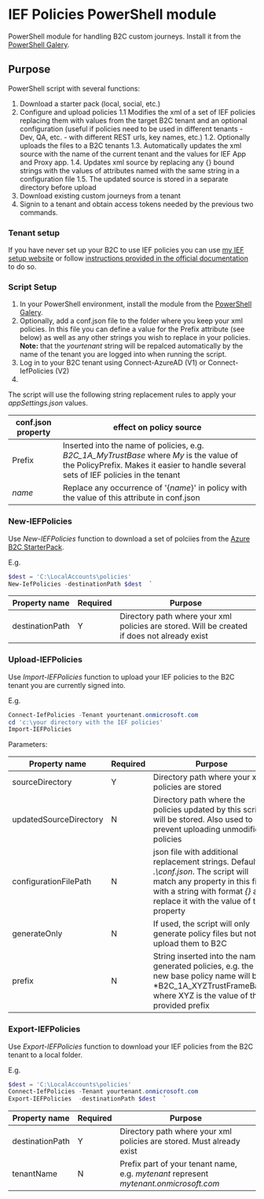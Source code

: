 # IEF Policies PowerShell module

PowerShell module for handling B2C custom journeys. Install it from the [PowerShell Galery](https://www.powershellgallery.com/packages/IefPolicies).

## Purpose
PowerShell script with several functions:
1. Download a starter pack (local, social, etc.)
1. Configure and upload policies
1.1 Modifies the xml of a set of IEF policies replacing them with values from the target B2C tenant and an optional configuration (useful if policies need to be used in different tenants - Dev, QA, etc. - with different REST urls, key names, etc.) 
1.2. Optionally uploads the files to a B2C tenants
1.3. Automatically updates the xml source with the name of the current tenant and the values for IEF App and Proxy app.
1.4. Updates xml source by replacing any {} bound strings with the values of attributes named with the same string in a configuration file
1.5. The updated source is stored in a separate directory before upload
2. Download existing custom journeys from a tenant
4. Signin to a tenant and obtain access tokens needed by the previous two commands.


### Tenant setup

If you have never set up your B2C to use IEF policies you can use [my IEF setup website](https://b2ciefsetup.azurewebsites.net/) or follow [instructions provided in the official documentation](https://docs.microsoft.com/en-us/azure/active-directory-b2c/custom-policy-get-started) to do so. 

### Script Setup
1. In your PowerShell environment, install the module from the [PowerShell Galery](https://www.powershellgallery.com/packages/IefPolicies).
2. Optionally, add a conf.json file to the folder where you keep your xml policies. In this file you can define a value for the Prefix attribute (see below) as well as any other strings you wish to replace in your policies. **Note:** that the *yourtenant* string will be repalced automatically by the name of the tenant you are logged into when running the script.
1. Log in to your B2C tenant using Connect-AzureAD (V1) or Connect-IefPolicies (V2)
4. 


The script will use the following string replacement rules to apply your *appSettings.json* values.

| conf.json property | effect on policy source |
| -------- | ------ |
| Prefix | Inserted into the name of policies, e.g. *B2C_1A_MyTrustBase* where *My* is the value of the PolicyPrefix. Makes it easier to handle several sets of IEF policies in the tenant |
| *name* | Replace any occurrence of '{*name*}' in policy with the value of this attribute in conf.json |

### New-IEFPolicies

Use *New-IEFPolicies* function to download a set of polciies from the [Azure B2C StarterPack](https://github.com/Azure-Samples/active-directory-b2c-custom-policy-starterpack).

E.g.

```PowerShell
$dest = 'C:\LocalAccounts\policies'
New-IefPolicies -destinationPath $dest  `
```

| Property name | Required | Purpose |
| -------- | ------ | ----- |
| destinationPath | Y | Directory path where your xml policies are stored. Will be created if does not already exist |

### Upload-IEFPolicies

Use *Import-IEFPolicies* function to upload your IEF policies to the B2C tenant you are currently signed into.

E.g.

```PowerShell
Connect-IefPolicies -Tenant yourtenant.onmicrosoft.com
cd 'c:\your directory with the IEF policies'
Import-IEFPolicies 
```

Parameters:

| Property name | Required | Purpose |
| -------- | ------ | ----- |
| sourceDirectory | Y | Directory path where your xml policies are stored |
| updatedSourceDirectory | N | Directory path where the policies updated by this script will be stored. Also used to prevent uploading unmodified policies |
| configurationFilePath | N | json file with additional replacement strings. Default: *.\conf.json*. The script will match any property in this file with a string with format *{<property name>}* and replace it with the value of the property |
| generateOnly | N | If used, the script will only generate policy files but not upload them to B2C |
| prefix | N | String inserted into the name of generated policies, e.g. the new base policy name will be *B2C_1A_XYZTrustFrameBase, where XYZ is the value of the provided prefix |

### Export-IEFPolicies

Use *Export-IEFPolicies* function to download your IEF policies from the B2C tenant to a local folder.

E.g.

```PowerShell
$dest = 'C:\LocalAccounts\policies'
Connect-IefPolicies -Tenant yourtenant.onmicrosoft.com
Export-IEFPolicies  -destinationPath $dest  `
```

| Property name | Required | Purpose |
| -------- | ------ | ----- |
| destinationPath | Y | Directory path where your xml policies are stored. Must already exist |
| tenantName | N | Prefix part of your tenant name, e.g. *mytenant* represent *mytenant.onmicrosoft.com* |


